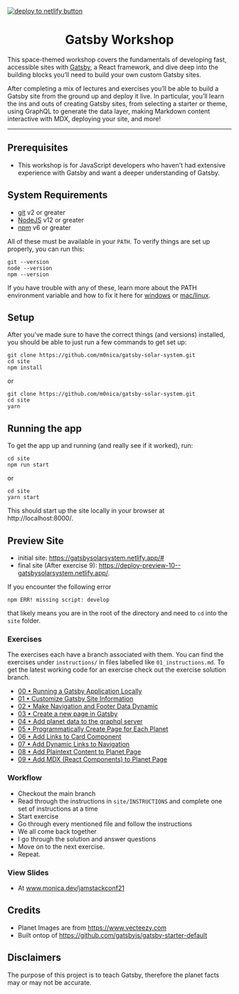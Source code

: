 <a href="https://app.netlify.com/start/deploy?repository=https://github.com/M0nica/gatsby-solar-system-workshop"><img src="https://www.netlify.com/img/deploy/button.svg" alt="deploy to netlify button"></a>

<div> 
  <h1 align="center">Gatsby Workshop</h1>
  <p>
    This space-themed workshop covers the fundamentals of developing fast, accessible sites with <a href="https://www.gatsbyjs.com/">Gatsby</a>, a React framework, and dive deep into the building blocks you’ll need to build your own custom Gatsby sites.
    
   After completing a mix of lectures and exercises you’ll be able to build a Gatsby site from the ground up and deploy it live. In particular, you’ll learn the ins and outs of creating Gatsby sites, from selecting a starter or theme, using GraphQL to generate the data layer, making Markdown content interactive with MDX, deploying your site, and more!

  </p>
</div>

<hr />

## Prerequisites

- This workshop is for JavaScript developers who haven't had extensive experience with Gatsby and want a deeper understanding of Gatsby.

## System Requirements

- [git][git] v2 or greater
- [NodeJS][node] v12 or greater
- [npm][npm] v6 or greater

All of these must be available in your `PATH`. To verify things are set up
properly, you can run this:

```shell
git --version
node --version
npm --version
```

If you have trouble with any of these, learn more about the PATH environment
variable and how to fix it here for [windows][win-path] or
[mac/linux][mac-path].

## Setup

After you've made sure to have the correct things (and versions) installed, you
should be able to just run a few commands to get set up:

```
git clone https://github.com/m0nica/gatsby-solar-system.git
cd site
npm install
```

or

```
git clone https://github.com/m0nica/gatsby-solar-system.git
cd site
yarn
```
## Running the app

To get the app up and running (and really see if it worked), run:

```shell
cd site
npm run start
```

or

```shell
cd site
yarn start
```

This should start up the site locally in your browser at http://localhost:8000/. 
 

## Preview Site
- initial site: https://gatsbysolarsystem.netlify.app/#
- final site (After exercise 9): https://deploy-preview-10--gatsbysolarsystem.netlify.app/.

If you encounter the following error 
```
npm ERR! missing script: develop
```
that likely means you are in the root of the directory and need to `cd` into the `site` folder.

### Exercises

The exercises each have a branch associated with them. You can find the exercises under `instructions/` in files labelled like `01_instructions.md`. To get the latest working code for an exercise check out the exercise solution branch.

- [00 • Running a Gatsby Application Locally](instructions/00_instructions.md)
- [01 • Customize Gatsby Site Information](instructions/01_instructions.md)
- [02 • Make Navigation and Footer Data Dynamic](instructions/02_instructions.md)
- [03 • Create a new page in Gatsby](instructions/03_instructions.md)
- [04 • Add planet data to the graphql server](instructions/04_instructions.md)
- [05 • Programmatically Create Page for Each Planet](instructions/05_instructions.md)
- [06 • Add Links to Card Component](instructions/06_instructions.md)
- [07 • Add Dynamic Links to Navigation](instructions/07_instructions.md)
- [08 • Add Plaintext Content to Planet Page](instructions/08_instructions.md)
- [09 • Add MDX (React Components) to Planet Page](instructions/09_instructions.md)


### Workflow

- Checkout the main branch
- Read through the instructions in `site/INSTRUCTIONS` and complete one set of instructions at a time
- Start exercise
- Go through every mentioned file and follow the instructions
- We all come back together
- I go through the solution and answer questions
- Move on to the next exercise.
- Repeat.

### View Slides

- At www.monica.dev/jamstackconf21

<!-- prettier-ignore-start -->
[npm]: https://www.npmjs.com/
[node]: https://nodejs.org
[git]: https://git-scm.com/
[win-path]: https://www.howtogeek.com/118594/how-to-edit-your-system-path-for-easy-command-line-access/
[mac-path]: http://stackoverflow.com/a/24322978/971592
<!-- prettier-ignore-end -->

## Credits
- Planet Images are from https://www.vecteezy.com
- Built ontop of https://github.com/gatsbyjs/gatsby-starter-default

## Disclaimers
The purpose of this project is to teach Gatsby, therefore the planet facts may or may not be accurate.
